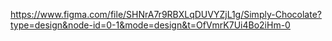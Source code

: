 https://www.figma.com/file/SHNrA7r9RBXLqDUVYZjL1g/Simply-Chocolate?type=design&node-id=0-1&mode=design&t=OfVmrK7Ui4Bo2iHm-0